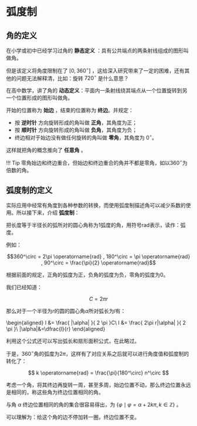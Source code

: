 # 弧度制

## 角的定义

在小学或初中已经学习过角的 **静态定义** ：具有公共端点的两条射线组成的图形叫做角。

但是该定义将角度限制在了 $[0, 360^\circ]$ ，这给深入研究带来了一定的困难，还有其他的问题无法解释清，比如：旋转 $720^\circ$ 是什么意思？

在高中数学，讲了角的 **动态定义**：平面内一条射线绕其端点从一个位置旋转到另一个位置形成的图形叫做角。

开始的位置称为 **始边** ，结束的位置称为 **终边**。并规定：

- 按 **逆时针** 方向旋转形成的角叫做 **正角**，其角度为正；
- 按 **顺时针** 方向旋转形成的角叫做 **负角**，其角度为负；
- 终边相对于始边没有做任何旋转的角叫做 **零角**，其角度为 $0^\circ$。

这样就把角的概念推向了 **任意角** 。

!!! Tip
    零角始边和终边重合，但始边和终边重合的角并不都是零角，如以$360^\circ$为倍数的角。

## 弧度制的定义

实际应用中经常有角度到各种参数的转换，而使用弧度制描述角可以减少系数的使用。所以接下来，介绍 **弧度制**：

把长度等于半径长的弧所对的圆心角称为$1$弧度的角，用符号$\text{rad}$表示，读作：弧度。

例如：

$$360^\circ = 2\pi \operatorname{rad} , 180^\circ = \pi \operatorname{rad} , 90^\circ = \frac{\pi}{2} \operatorname{rad}$$

根据前面的规定，正角的弧度为正，负角的弧度为负，零角的弧度为$0$。

我们已经知道：

$$C=2\pi r$$

那么对于一个半径为$r$的圆的圆心角$\alpha$所对弧长为$l$有：

\begin{aligned}
l &= \frac{ |\alpha| }{ 2 \pi }C\\
l &= \frac{ 2\pi r|\alpha| }{ 2 \pi }\\
|\alpha|&=\dfrac{l}{r}
\end{aligned}

利用这个公式还可以写出弧长和扇形面积公式，在此略过。

于是，$360^\circ$角的弧度为$2\pi$，这样有了对应关系之后就可以进行角度值和弧度制的转化了：

$$ k \operatorname{rad} = \frac{\pi}{180^\circ} n^\circ $$

考虑一个角，将其终边再旋转一周，甚至多周，始边位置不动，那么终边位置永远是相同的，称这些角为终边位置相同的角。

与角 $\alpha$ 终边位置相同的角的集合很容易得出，为 $\{\varphi \mid \varphi = \alpha + 2k\pi, k \in \mathbb{Z}\}$ 。

可以理解为：给这个角的边不停加转一圈，终边位置不变。
